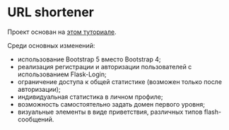 # URL shortener

Проект основан на
[этом туториале](https://www.digitalocean.com/community/tutorials/how-to-make-a-url-shortener-with-flask-and-sqlite).  

Среди основных изменений:
  
- использование Bootstrap 5 вместо Bootstrap 4;
- реализация регистрации и авторизации пользователей с
использованием Flask-Login;
- ограничение доступа к общей статистике
(возможен только после авторизации);
- индивидуальная статистика в личном профиле;
- возможность самостоятельно задать домен первого уровня;
- визуальные элементы в виде приветствия, различных типов
flash-сообщений.